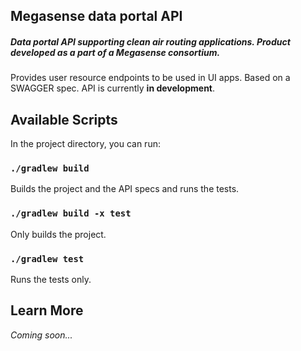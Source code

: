 ## Megasense data portal API

##### Data portal API supporting clean air routing applications. Product developed as a part of a Megasense consortium.

Provides user resource endpoints to be used in UI apps. Based on a SWAGGER spec. API is currently **in development**. 

## Available Scripts

In the project directory, you can run:

### `./gradlew build`

Builds the project and the API specs and runs the tests.

### `./gradlew build -x test`

Only builds the project.

### `./gradlew test`

Runs the tests only.

## Learn More

*Coming soon...*
